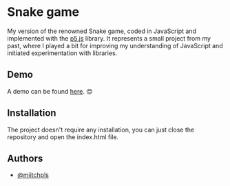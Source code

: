 # Snake game

My version of the renowned Snake game, coded in JavaScript and implemented with the [p5.js](https://p5js.org/) library. It represents a small project from my past, where I played a bit for improving my understanding of JavaScript and initiated experimentation with libraries.

## Demo

A demo can be found [here](https://www.miitchpls.it/snake/). 😊

## Installation

The project doesn't require any installation, you can just close the repository and open the index.html file.

## Authors

- [@miitchpls](https://www.github.com/miitchpls)

